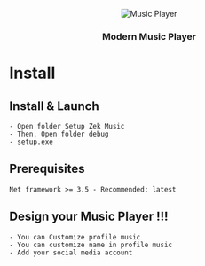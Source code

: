 <p align="center">
    <img src="https://i.ibb.co/ZKhtd7V/Untitled-1.png" alt="Music Player">
  </a>
</p>

<h3 align="center">Modern Music Player</h3>

# Install
## Install & Launch

```
- Open folder Setup Zek Music
- Then, Open folder debug
- setup.exe
```


## Prerequisites

```
Net framework >= 3.5 - Recommended: latest
```

## Design your Music Player !!!

```
- You can Customize profile music
- You can customize name in profile music
- Add your social media account 
```
